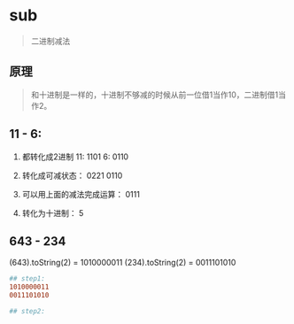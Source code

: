# sub
> 二进制减法

## 原理
> 和十进制是一样的，十进制不够减的时候从前一位借1当作10，二进制借1当作2。

## 11 - 6:
1. 都转化成2进制
11: 1101
6:  0110

2. 转化成可减状态：
0221
0110

3. 可以用上面的减法完成运算：
0111

4. 转化为十进制： 5


## 643 - 234

(643).toString(2) = 1010000011
(234).toString(2) = 0011101010

```conf
## step1:
1010000011
0011101010

## step2:


      
```
